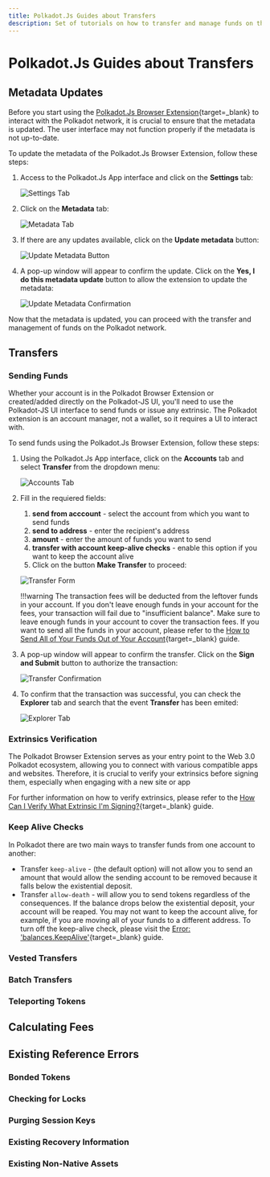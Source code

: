 ```yaml
---
title: Polkadot.Js Guides about Transfers
description: Set of tutorials on how to transfer and manage funds on the Polkadot network, covering topics such as metadata updates, sending funds, teleporting tokens, calculating fees, and more.
---
```


# Polkadot.Js Guides about Transfers

## Metadata Updates

Before you start using the [Polkadot.Js Browser Extension](https://polkadot.js.org/extension/){target=\_blank} to interact with the Polkadot network, it is crucial to ensure that the metadata is updated. The user interface may not function properly if the metadata is not up-to-date.

To update the metadata of the Polkadot.Js Browser Extension, follow these steps:

1. Access to the Polkadot.Js App interface and click on the **Settings** tab:

    ![Settings Tab](/images/tutorials/transfers/metadata-update/metadata-update-1.webp)

2. Click on the **Metadata** tab:

    ![Metadata Tab](/images/tutorials/transfers/metadata-update/metadata-update-2.webp)

3. If there are any updates available, click on the **Update metadata** button:

    ![Update Metadata Button](/images/tutorials/transfers/metadata-update/metadata-update-3.webp)

4. A pop-up window will appear to confirm the update. Click on the **Yes, I do this metadata update** button to allow the extension to update the metadata:

    ![Update Metadata Confirmation](/images/tutorials/transfers/metadata-update/metadata-update-4.webp)

Now that the metadata is updated, you can proceed with the transfer and management of funds on the Polkadot network.

## Transfers

### Sending Funds

Whether your account is in the Polkadot Browser Extension or created/added directly on the Polkadot-JS UI, you'll need to use the Polkadot-JS UI interface to send funds or issue any extrinsic. The Polkadot extension is an account manager, not a wallet, so it requires a UI to interact with.

To send funds using the Polkadot.Js Browser Extension, follow these steps:

1. Using the Polkadot.Js App interface, click on the **Accounts** tab and select **Transfer** from the dropdown menu:

    ![Accounts Tab](/images/tutorials/transfers/sending-funds/sending-funds-1.webp)

2. Fill in the requiered fields:
      1. **send from acccount** - select the account from which you want to send funds
      2. **send to address** - enter the recipient's address
      3. **amount** - enter the amount of funds you want to send
      4. **transfer with account keep-alive checks** - enable this option if you want to keep the account alive
      5. Click on the button **Make Transfer** to proceed:

    ![Transfer Form](/images/tutorials/transfers/sending-funds/sending-funds-2.webp)

    !!!warning
        The transaction fees will be deducted from the leftover funds in your account. If you don't leave enough funds in your account for the fees, your transaction will fail due to "insufficient balance". Make sure to leave enough funds in your account to cover the transaction fees. If you want to send all the funds in your account, please refer to the [How to Send All of Your Funds Out of Your Account](https://support.polkadot.network/support/solutions/articles/65000170293){target=\_blank} guide.

3. A pop-up window will appear to confirm the transfer. Click on the **Sign and Submit** button to authorize the transaction:

    ![Transfer Confirmation](/images/tutorials/transfers/sending-funds/sending-funds-3.webp)

4. To confirm that the transaction was successful, you can check the **Explorer** tab and search that the event **Transfer** has been emited:

    ![Explorer Tab](/images/tutorials/transfers/sending-funds/sending-funds-4.webp)

<!-- TODO: check what's missing from this original article: https://support.polkadot.network/support/solutions/articles/65000170304-polkadot-js-ui-how-to-send-transfer-funds-out-of-your-account -->

### Extrinsics Verification

The Polkadot Browser Extension serves as your entry point to the Web 3.0 Polkadot ecosystem, allowing you to connect with various compatible apps and websites. Therefore, it is crucial to verify your extrinsics before signing them, especially when engaging with a new site or app

For further information on how to verify extrinsics, please refer to the [How Can I Verify What Extrinsic I'm Signing?](https://support.polkadot.network/support/solutions/articles/65000179161-how-can-i-verify-what-extrinsic-i-m-signing-){target=\_blank} guide.

### Keep Alive Checks

In Polkadot there are two main ways to transfer funds from one account to another:

- Transfer `keep-alive` - (the default option) will not allow you to send an amount that would allow the sending account to be removed because it falls below the existential deposit.
- Transfer `allow-death` - will allow you to send tokens regardless of the consequences. If the balance drops below the existential deposit, your account will be reaped. You may not want to keep the account alive, for example, if you are moving all of your funds to a different address. To turn off the keep-alive check, please visit the [Error: 'balances.KeepAlive'](https://support.polkadot.network/support/solutions/articles/65000169248){target=\_blank} guide.


### Vested Transfers

### Batch Transfers

### Teleporting Tokens

## Calculating Fees

## Existing Reference Errors

### Bonded Tokens

### Checking for Locks

### Purging Session Keys

### Existing Recovery Information

### Existing Non-Native Assets
